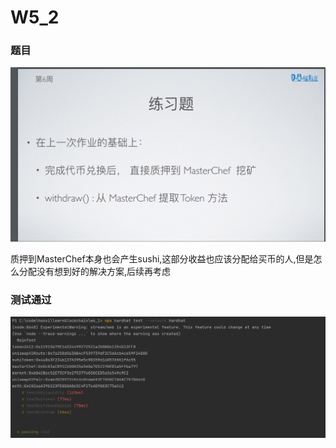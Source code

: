 # W5_2
### 题目
<img src='image/q.png' alt="">

质押到MasterChef本身也会产生sushi,这部分收益也应该分配给买币的人,但是怎么分配没有想到好的解决方案,后续再考虑

### 测试通过
<img src='image/test.png' alt="">




